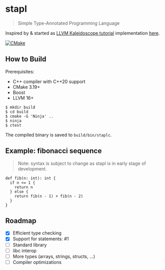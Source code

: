 # stapl

> Simple Type-Annotated Programming Language

Inspired by & started as [LLVM Kaleidoscope tutorial](https://llvm.org/docs/tutorial/) implementation [here](https://github.com/sohnryang/playground/tree/main/llvm/kaleidoscope).

[![CMake](https://github.com/sohnryang/stapl/actions/workflows/cmake.yml/badge.svg)](https://github.com/sohnryang/stapl/actions/workflows/cmake.yml)

## How to Build

Prerequisites:

- C++ compiler with C++20 support
- CMake 3.19+
- Boost
- LLVM 16+

```shellsession
$ mkdir build
$ cd build
$ cmake -G 'Ninja' ..
$ ninja
$ ctest
```

The compiled binary is saved to `build/bin/staplc`.

## Example: fibonacci sequence

> Note: syntax is subject to change as stapl is in early stage of development.

```
def fib(n: int): int {
  if n <= 1 {
    return n
  } else {
    return fib(n - 1) + fib(n - 2)
  }
}
```

## Roadmap

- [x] Efficient type checking
- [x] Support for statements: #1
- [ ] Standard library
- [ ] libc interop
- [ ] More types (arrays, strings, structs, ...)
- [ ] Compiler optimizations
